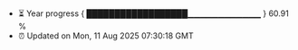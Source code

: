 - ⏳ Year progress { ██████████████████▁▁▁▁▁▁▁▁▁▁▁▁ } 60.91 %
- ⏰ Updated on Mon, 11 Aug 2025 07:30:18 GMT

